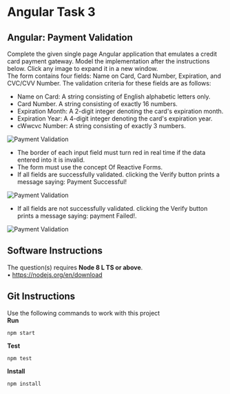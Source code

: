 
# Angular Task 3

## Angular: Payment Validation
Complete the given single page Angular application that emulates a credit card payment gateway. Model the implementation after the instructions below. Click any image to expand it in a new window.<br>
The form contains four fields: Name on Card, Card Number, Expiration, and CVC/CVV Number. The validation criteria for these fields are as follows:<br>
- Name on Card: A string consisting of English alphabetic letters only.
- Card Number. A string consisting of exactly 16 numbers.
- Expiration Month: A 2-digit integer denoting the card's expiration month.
- Expiration Year: A 4-digit integer denoting the card's expiration year.
- cWwcvc Number: A string consisting of exactly 3 numbers.

![Payment Validation](https://github.com/Daply/all-interview-tasks/blob/master/java-developer-interview-task/3%20Angular%20Task/payment-validation-1.png)<br>

- The border of each input field must turn red in real time if the data entered into it is invalid.
- The form must use the concept Of Reactive Forms.
- If all fields are successfully validated. clicking the Verify button prints a message saying: Payment Successful!

![Payment Validation](https://github.com/Daply/all-interview-tasks/blob/master/java-developer-interview-task/3%20Angular%20Task/payment-validation-2.png)<br>

- If all fields are not successfully validated. clicking the Verify button prints a message saying: payment Failed!.

![Payment Validation](https://github.com/Daply/all-interview-tasks/blob/master/java-developer-interview-task/3%20Angular%20Task/payment-validation-3.png)<br>

## Software Instructions
The question(s) requires <b>Node 8 L TS or above</b>.<br>
• <a href="https://nodejs.org/en/download/">https://nodejs.org/en/download</a><br>


## Git Instructions
Use the following commands to work with this project<br>
<b>Run</b><br>
```
npm start
```
<b>Test</b><br>
```
npm test
```
<b>Install</b><br>
```
npm install
```

